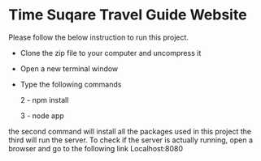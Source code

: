 # Time Suqare Travel Guide Website

Please follow the below instruction to run this project.
- Clone the zip file to your computer and uncompress it

- Open a new terminal window 

- Type the following commands

  2 - npm install
  
  3 - node app 
  
the second command will install all the packages used in this project
the third will run the server. 
To check if the server is actually running, open a browser and go to the following link
Localhost:8080
